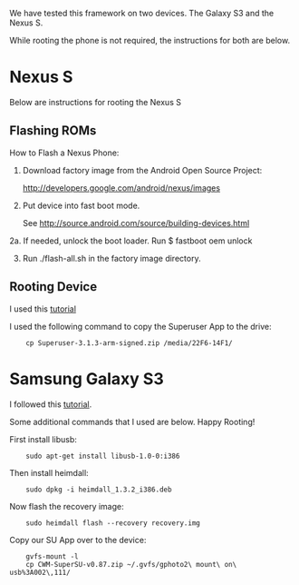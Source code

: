We have tested this framework on two devices.  The Galaxy S3 and the Nexus S.

While rooting the phone is not required, the instructions for both are below.

# Nexus S
Below are instructions for rooting the Nexus S

## Flashing ROMs
How to Flash a Nexus Phone:


1. Download factory image from the Android Open Source Project:

	http://developers.google.com/android/nexus/images

2. Put device into fast boot mode.

	See http://source.android.com/source/building-devices.html

2a. If needed, unlock the boot loader.  Run 
    $ fastboot oem unlock

3. Run ./flash-all.sh in the factory image directory. 

## Rooting Device

I used this [tutorial](http://bernaerts.dyndns.org/phone/233-ubuntu-root-nexus-s-phone)

I used the following command to copy the Superuser App to the drive:

        cp Superuser-3.1.3-arm-signed.zip /media/22F6-14F1/


# Samsung Galaxy S3

I followed this [tutorial](http://galaxys3root.com/galaxy-s3-root/how-to-root-galaxy-s3-on-linuxubuntu/).

  Some additional commands that I used are below.  Happy Rooting!



First install libusb:

        sudo apt-get install libusb-1.0-0:i386

Then install heimdall:

        sudo dpkg -i heimdall_1.3.2_i386.deb

Now flash the recovery image:

        sudo heimdall flash --recovery recovery.img


Copy our SU App over to the device:

        gvfs-mount -l
        cp CWM-SuperSU-v0.87.zip ~/.gvfs/gphoto2\ mount\ on\ usb%3A002\,111/


